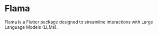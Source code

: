 # Flama

Flama is a Flutter package designed to streamline interactions with Large Language Models (LLMs).
